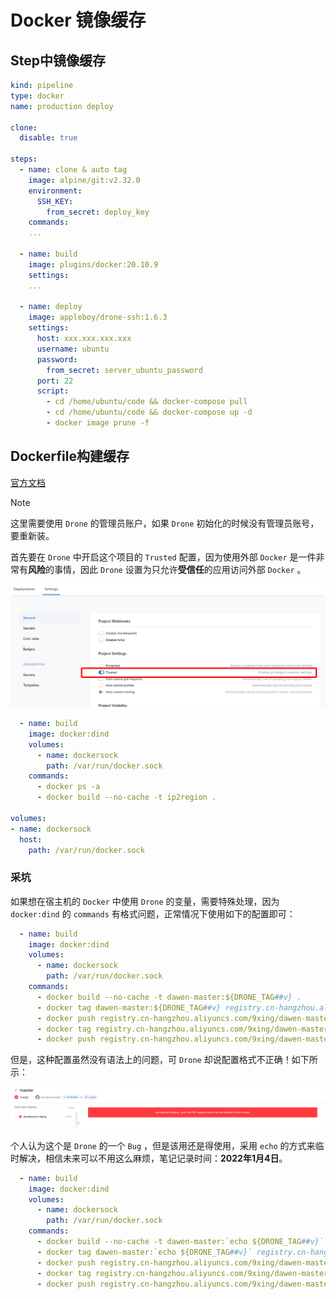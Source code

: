 # Docker 镜像缓存

## Step中镜像缓存

```yaml
kind: pipeline
type: docker
name: production deploy

clone:
  disable: true

steps:
  - name: clone & auto tag
    image: alpine/git:v2.32.0
    environment:
      SSH_KEY:
        from_secret: deploy_key
    commands:
    ...

  - name: build
    image: plugins/docker:20.10.9
    settings:
    ...

  - name: deploy
    image: appleboy/drone-ssh:1.6.3
    settings:
      host: xxx.xxx.xxx.xxx
      username: ubuntu
      password:
        from_secret: server_ubuntu_password
      port: 22
      script:
        - cd /home/ubuntu/code && docker-compose pull
        - cd /home/ubuntu/code && docker-compose up -d
        - docker image prune -f
```

## Dockerfile构建缓存

[官方文档](https://docs.drone.io/pipeline/docker/examples/services/docker/)

> [!note]
> 这里需要使用 `Drone` 的管理员账户，如果 `Drone` 初始化的时候没有管理员账号，要重新装。

首先要在 `Drone` 中开启这个项目的 `Trusted` 配置，因为使用外部 `Docker` 是一件非常有**风险**的事情，因此 `Drone` 设置为只允许**受信任**的应用访问外部 `Docker` 。

![开启Trusted](assets/images/开启Trusted.png)

```yaml
  - name: build
    image: docker:dind
    volumes:
      - name: dockersock
        path: /var/run/docker.sock
    commands:
      - docker ps -a
      - docker build --no-cache -t ip2region .

volumes:
- name: dockersock
  host:
    path: /var/run/docker.sock
```

### 采坑

如果想在宿主机的 `Docker` 中使用 `Drone` 的变量，需要特殊处理，因为 `docker:dind` 的 `commands` 有格式问题，正常情况下使用如下的配置即可：

```yaml
  - name: build
    image: docker:dind
    volumes:
      - name: dockersock
        path: /var/run/docker.sock
    commands:
      - docker build --no-cache -t dawen-master:${DRONE_TAG##v} .
      - docker tag dawen-master:${DRONE_TAG##v} registry.cn-hangzhou.aliyuncs.com/9xing/dawen-master:${DRONE_TAG##v}
      - docker push registry.cn-hangzhou.aliyuncs.com/9xing/dawen-master:${DRONE_TAG##v}
      - docker tag registry.cn-hangzhou.aliyuncs.com/9xing/dawen-master:${DRONE_TAG##v} registry.cn-hangzhou.aliyuncs.com/9xing/dawen-master:latest
      - docker push registry.cn-hangzhou.aliyuncs.com/9xing/dawen-master:latest
```

但是，这种配置虽然没有语法上的问题，可 `Drone` 却说配置格式不正确！如下所示：

![Drone配置不正确提示](assets/images/Drone配置不正确提示.png)

个人认为这个是 `Drone` 的一个 `Bug` ，但是该用还是得使用，采用 `echo` 的方式来临时解决，相信未来可以不用这么麻烦，笔记记录时间：**2022年1月4日**。

```yaml
  - name: build
    image: docker:dind
    volumes:
      - name: dockersock
        path: /var/run/docker.sock
    commands:
      - docker build --no-cache -t dawen-master:`echo ${DRONE_TAG##v}` .
      - docker tag dawen-master:`echo ${DRONE_TAG##v}` registry.cn-hangzhou.aliyuncs.com/9xing/dawen-master:`echo ${DRONE_TAG##v}`
      - docker push registry.cn-hangzhou.aliyuncs.com/9xing/dawen-master:`echo ${DRONE_TAG##v}`
      - docker tag registry.cn-hangzhou.aliyuncs.com/9xing/dawen-master:`echo ${DRONE_TAG##v}` registry.cn-hangzhou.aliyuncs.com/9xing/dawen-master:latest
      - docker push registry.cn-hangzhou.aliyuncs.com/9xing/dawen-master:latest
```
